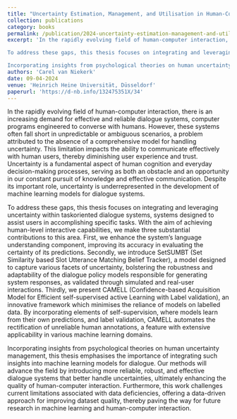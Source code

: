 ```yaml
---
title: "Uncertainty Estimation, Management, and Utilisation in Human-Computer Dialogue"
collection: publications
category: books
permalink: /publication/2024-uncertainty-estimation-management-and-utilisation-in-human-computer-dialogue
excerpt: 'In the rapidly evolving field of human-computer interaction, there is an increasing demand for effective and reliable dialogue systems, computer programs engineered to converse with humans. However, these systems often fall short in unpredictable or ambiguous scenarios, a problem attributed to the absence of a comprehensive model for handling uncertainty. This limitation impacts the ability to communicate effectively with human users, thereby diminishing user experience and trust. Uncertainty is a fundamental aspect of human cognition and everyday decision-making processes, serving as both an obstacle and an opportunity in our constant pursuit of knowledge and effective communication. Despite its important role, uncertainty is underrepresented in the development of machine learning models for dialogue systems.

To address these gaps, this thesis focuses on integrating and leveraging uncertainty within taskoriented dialogue systems, systems designed to assist users in accomplishing specific tasks. With the aim of achieving human-level interactive capabilities, we make three substantial contributions to this area. First, we enhance the system’s language understanding component, improving its accuracy in evaluating the certainty of its predictions. Secondly, we introduce SetSUMBT (Set Similarity based Slot Utterance Matching Belief Tracker), a model designed to capture various facets of uncertainty, bolstering the robustness and adaptability of the dialogue policy models responsible for generating system responses, as validated through simulated and real-user interactions. Thirdly, we present CAMELL (Confidence-based Acquisition Model for Efficient self-supervised active Learning with Label validation), an innovative framework which minimises the reliance of models on labelled data. By incorporating elements of self-supervision, where models learn from their own predictions, and label validation, CAMELL automates the rectification of unreliable human annotations, a feature with extensive applicability in various machine learning domains.

Incorporating insights from psychological theories on human uncertainty management, this thesis emphasises the importance of integrating such insights into machine learning models for dialogue. Our methods will advance the field by introducing more reliable, robust, and effective dialogue systems that better handle uncertainties, ultimately enhancing the quality of human-computer interaction. Furthermore, this work challenges current limitations associated with data deficiencies, offering a data-driven approach for improving dataset quality, thereby paving the way for future research in machine learning and human-computer interaction.'
authors: 'Carel van Niekerk'
date: 09-04-2024
venue: 'Heinrich Heine Universität, Düsseldorf'
paperurl: 'https://d-nb.info/132475351X/34'
---
```

In the rapidly evolving field of human-computer interaction, there is an increasing demand for effective and reliable dialogue systems, computer programs engineered to converse with humans. However, these systems often fall short in unpredictable or ambiguous scenarios, a problem attributed to the absence of a comprehensive model for handling uncertainty. This limitation impacts the ability to communicate effectively with human users, thereby diminishing user experience and trust. Uncertainty is a fundamental aspect of human cognition and everyday decision-making processes, serving as both an obstacle and an opportunity in our constant pursuit of knowledge and effective communication. Despite its important role, uncertainty is underrepresented in the development of machine learning models for dialogue systems.

To address these gaps, this thesis focuses on integrating and leveraging uncertainty within taskoriented dialogue systems, systems designed to assist users in accomplishing specific tasks. With the aim of achieving human-level interactive capabilities, we make three substantial contributions to this area. First, we enhance the system’s language understanding component, improving its accuracy in evaluating the certainty of its predictions. Secondly, we introduce SetSUMBT (Set Similarity based Slot Utterance Matching Belief Tracker), a model designed to capture various facets of uncertainty, bolstering the robustness and adaptability of the dialogue policy models responsible for generating system responses, as validated through simulated and real-user interactions. Thirdly, we present CAMELL (Confidence-based Acquisition Model for Efficient self-supervised active Learning with Label validation), an innovative framework which minimises the reliance of models on labelled data. By incorporating elements of self-supervision, where models learn from their own predictions, and label validation, CAMELL automates the rectification of unreliable human annotations, a feature with extensive applicability in various machine learning domains.

Incorporating insights from psychological theories on human uncertainty management, this thesis emphasises the importance of integrating such insights into machine learning models for dialogue. Our methods will advance the field by introducing more reliable, robust, and effective dialogue systems that better handle uncertainties, ultimately enhancing the quality of human-computer interaction. Furthermore, this work challenges current limitations associated with data deficiencies, offering a data-driven approach for improving dataset quality, thereby paving the way for future research in machine learning and human-computer interaction.
